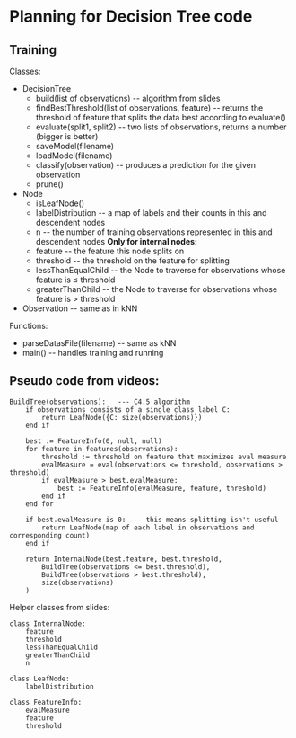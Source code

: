 # Planning for Decision Tree code

## Training

Classes:
  * DecisionTree
    - build(list of observations) -- algorithm from slides
    - findBestThreshold(list of observations, feature) -- returns the threshold of feature that splits the data best according to evaluate()
    - evaluate(split1, split2) -- two lists of observations, returns a number (bigger is better)
    - saveModel(filename)
    - loadModel(filename)
    - classify(observation) -- produces a prediction for the given observation
    - prune()
  * Node
    - isLeafNode()
    - labelDistribution -- a map of labels and their counts in this and descendent nodes
    - n -- the number of training observations represented in this and descendent nodes
    **Only for internal nodes:**
    - feature -- the feature this node splits on
    - threshold -- the threshold on the feature for splitting
    - lessThanEqualChild -- the Node to traverse for observations whose feature is ≤ threshold
    - greaterThanChild -- the Node to traverse for observations whose feature is > threshold
  * Observation -- same as in kNN

Functions:
  * parseDatasFile(filename) -- same as kNN
  * main() -- handles training and running 


## Pseudo code from videos:

```
BuildTree(observations):   --- C4.5 algorithm
    if observations consists of a single class label C:
        return LeafNode({C: size(observations)})
    end if

    best := FeatureInfo(0, null, null)
    for feature in features(observations):
        threshold := threshold on feature that maximizes eval measure
        evalMeasure = eval(observations <= threshold, observations > threshold)
        if evalMeasure > best.evalMeasure:
            best := FeatureInfo(evalMeasure, feature, threshold) 
        end if
    end for

    if best.evalMeasure is 0: --- this means splitting isn't useful
        return LeafNode(map of each label in observations and corresponding count)
    end if

    return InternalNode(best.feature, best.threshold, 
        BuildTree(observations <= best.threshold),
        BuildTree(observations > best.threshold),
        size(observations)
    )
```

Helper classes from slides:

```
class InternalNode:
    feature
    threshold
    lessThanEqualChild
    greaterThanChild
    n

class LeafNode:
    labelDistribution

class FeatureInfo:
    evalMeasure
    feature
    threshold
```

